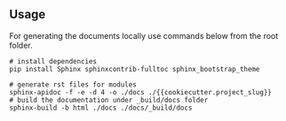 
## Usage
For generating the documents locally use commands below from the root folder. 

```shell
# install dependencies
pip install Sphinx sphinxcontrib-fulltoc sphinx_bootstrap_theme

# generate rst files for modules
sphinx-apidoc -f -e -d 4 -o ./docs ./{{cookiecutter.project_slug}}
# build the documentation under _build/docs folder
sphinx-build -b html ./docs ./docs/_build/docs
```
